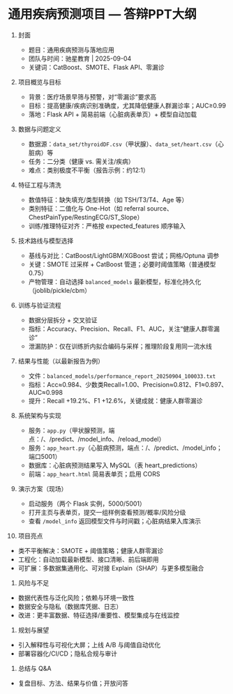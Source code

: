 # 通用疾病预测项目 — 答辩PPT大纲

1. 封面
   - 题目：通用疾病预测与落地应用
   - 团队与时间：驰星教育 | 2025-09-04
   - 关键词：CatBoost、SMOTE、Flask API、零漏诊

2. 项目概览与目标
   - 背景：医疗场景早筛与预警，对“零漏诊”要求高
   - 目标：提高健康/疾病识别准确度，尤其降低健康人群漏诊率；AUC≥0.99
   - 落地：Flask API + 简易前端（心脏病表单页）+ 模型自动加载

3. 数据与问题定义
   - 数据源：`data_set/thyroidDF.csv`（甲状腺）、`data_set/heart.csv`（心脏病）等
   - 任务：二分类（健康 vs. 需关注/疾病）
   - 难点：类别极度不平衡（报告示例：约12:1）

4. 特征工程与清洗
   - 数值特征：缺失填充/类型转换（如 TSH/T3/T4、Age 等）
   - 类别特征：二值化与 One-Hot（如 referral source、ChestPainType/RestingECG/ST_Slope）
   - 训练/推理特征对齐：严格按 expected_features 顺序输入

5. 技术路线与模型选择
   - 基线与对比：CatBoost/LightGBM/XGBoost 尝试；网格/Optuna 调参
   - 关键：SMOTE 过采样 + CatBoost 管道；必要时阈值策略（普通模型 0.75）
   - 产物管理：自动选择 `balanced_models` 最新模型，标准化持久化（joblib/pickle/cbm）

6. 训练与验证流程
   - 数据分层拆分 + 交叉验证
   - 指标：Accuracy、Precision、Recall、F1、AUC，关注“健康人群零漏诊”
   - 泄漏防护：仅在训练折内拟合编码与采样；推理阶段复用同一流水线

7. 结果与性能（以最新报告为例）
   - 文件：`balanced_models/performance_report_20250904_100033.txt`
   - 指标：Acc≈0.984、少数类Recall=1.00、Precision≈0.812、F1≈0.897、AUC≈0.998
   - 提升：Recall +19.2%、F1 +12.6%，关键成就：健康人群零漏诊

8. 系统架构与实现
   - 服务：`app.py`（甲状腺预测，端点：/、/predict、/model_info、/reload_model）
   - 服务：`app_heart.py`（心脏病预测，端点：/、/predict、/model_info；端口5001）
   - 数据库：心脏病预测结果写入 MySQL（表 heart_predictions）
   - 前端：`app_heart.html` 简易表单页；启用 CORS

9. 演示方案（现场）
   - 启动服务（两个 Flask 实例，5000/5001）
   - 打开主页与表单页，提交一组样例查看预测/概率/风险分级
   - 查看 `/model_info` 返回模型文件与时间戳；心脏病结果入库演示

1. 项目亮点

- 类不平衡解决：SMOTE + 阈值策略；健康人群零漏诊
- 工程化：自动加载最新模型、接口清晰、前后端即用
- 可扩展：多数据集通用化、可对接 Explain（SHAP）与更多模型融合

1. 风险与不足

- 数据代表性与泛化风险；依赖与环境一致性
- 数据安全与隐私（数据库凭据、日志）
- 改进：更丰富数据、特征选择/重要性、模型集成与在线监控

1. 规划与展望

- 引入解释性与可视化大屏；上线 A/B 与阈值自动优化
- 部署容器化/CI/CD；隐私合规与审计

1. 总结与 Q&A

- 复盘目标、方法、结果与价值；开放问答

